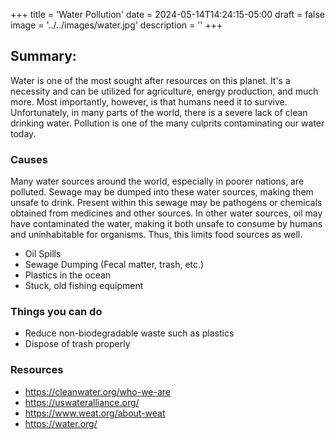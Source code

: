 +++
title = 'Water Pollution'
date = 2024-05-14T14:24:15-05:00
draft = false
image = '../../images/water.jpg'
description = ''
+++

## Summary:
Water is one of the most sought after resources on this planet. It's a necessity and can be utilized for agriculture, energy production, and much more. Most importantly, however, is that humans need it to survive. Unfortunately, in many parts of the world, there is a severe lack of clean drinking water. Pollution is one of the many culprits contaminating our water today.

### Causes
Many water sources around the world, especially in poorer nations, are polluted. Sewage may be dumped into these water sources, making them unsafe to drink. Present within this sewage may be pathogens or chemicals obtained from medicines and other sources. In other water sources, oil may have contaminated the water, making it both unsafe to consume by humans and uninhabitable for organisms. Thus, this limits food sources as well.
  - Oil Spills
  - Sewage Dumping (Fecal matter, trash, etc.)
  - Plastics in the ocean
  - Stuck, old fishing equipment 

### Things you can do
  - Reduce non-biodegradable waste such as plastics
  - Dispose of trash properly

### Resources
  - https://cleanwater.org/who-we-are
  - https://uswateralliance.org/
  - https://www.weat.org/about-weat
  - https://water.org/